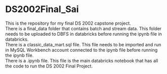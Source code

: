 # DS2002Final_Sai
This is the repository for my final DS 2002 capstone project.    
There is a final_data folder that contains batch and stream data. This folder needs to be uploaded to DBFS in databricks before running the ipynb file in databricks.   
There is a classic_data_mart.sql file. This file needs to be imported and run in MySQL Workbench account connected to the ipynb file before running the ipynb file.   
There is a .ipynb file. This file is the main databricks notebook that has all the code to run the DS 2002 Final Project.
